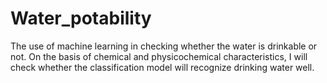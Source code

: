 # Water_potability
The use of machine learning in checking whether the water is drinkable or not. On the basis of chemical and physicochemical characteristics, I will check whether the classification model will recognize drinking water well.
